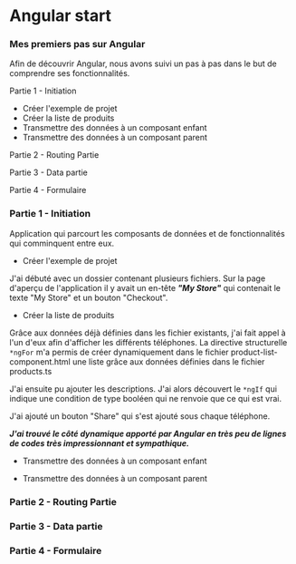 # Angular start
### Mes premiers pas sur Angular


Afin de découvrir Angular, nous avons suivi un pas à pas dans le but de comprendre ses fonctionnalités.

Partie 1 - Initiation

* Créer l'exemple de projet
* Créer la liste de produits
* Transmettre des données à un composant enfant
* Transmettre des données à un composant parent
  
Partie 2 - Routing Partie

Partie 3 - Data partie

Partie 4 - Formulaire


### **Partie 1 - Initiation**
Application qui parcourt les composants de données et de fonctionnalités qui comminquent entre eux.

* Créer l'exemple de projet

J'ai débuté avec un dossier contenant plusieurs fichiers.
Sur la page d'aperçu de l'application il y avait un en-tête ***"My Store"*** qui contenait le texte "My Store" et un bouton "Checkout".

* Créer la liste de produits

Grâce aux données déjà définies dans les fichier existants, j'ai fait appel à l'un d'eux afin d'afficher les différents téléphones.
La directive structurelle `*ngFor` m'a permis de créer dynamiquement dans le fichier product-list-component.html une liste grâce aux données définies dans le fichier products.ts

J'ai ensuite pu ajouter les descriptions. J'ai alors découvert le `*ngIf` qui indique une condition de type booléen qui ne renvoie que ce qui est vrai.

J'ai ajouté un bouton "Share" qui s'est ajouté sous chaque téléphone.

***J'ai trouvé le côté dynamique apporté par Angular en très peu de lignes de codes très impressionnant et sympathique.***
  
* Transmettre des données à un composant enfant


* Transmettre des données à un composant parent


### **Partie 2 - Routing Partie**



### **Partie 3 - Data partie**


### **Partie 4 - Formulaire**
